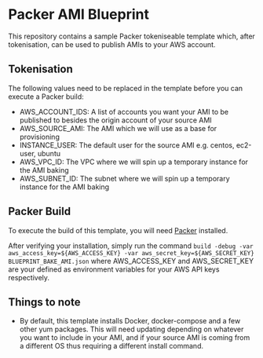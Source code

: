# Packer AMI Blueprint

This repository contains a sample Packer tokeniseable template which, after tokenisation, can be used to publish AMIs to your AWS account.

## Tokenisation
The following values need to be replaced in the template before you can execute a Packer build:
* AWS_ACCOUNT_IDS: A list of accounts you want your AMI to be published to besides the origin account of your source AMI
* AWS_SOURCE_AMI: The AMI which we will use as a base for provisioning
* INSTANCE_USER: The default user for the source AMI e.g. centos, ec2-user, ubuntu
* AWS_VPC_ID: The VPC where we will spin up a temporary instance for the AMI baking
* AWS_SUBNET_ID: The subnet where we will spin up a temporary instance for the AMI baking

## Packer Build
To execute the build of this template, you will need [Packer](https://www.packer.io/intro/getting-started/setup.html) installed.

After verifying your installation, simply run the command  ```build -debug -var aws_access_key=${AWS_ACCESS_KEY} -var aws_secret_key=${AWS_SECRET_KEY} BLUEPRINT_BAKE_AMI.json``` where AWS_ACCESS_KEY and AWS_SECRET_KEY are your defined as environment variables for your AWS API keys respectively.

## Things to note
* By default, this template installs Docker, docker-compose and a few other yum packages. This will need updating depending on whatever you want to include in your AMI, and if your source AMI is coming from a different OS thus requiring a different install command.
